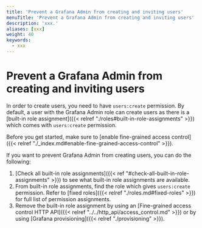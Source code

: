 ```yaml
---
title: 'Prevent a Grafana Admin from creating and inviting users'
menuTitle: 'Prevent a Grafana Admin from creating and inviting users'
description: 'xxx.'
aliases: [xxx]
weight: 40
keywords:
  - xxx
---
```


# Prevent a Grafana Admin from creating and inviting users

In order to create users, you need to have `users:create` permission. By default, a user with the Grafana Admin role can create users as there is a [built-in role assignment]({{< relref "./roles#built-in-role-assignments" >}}) which comes with `users:create` permission.

Before you get started, make sure to [enable fine-grained access control]({{< relref "./_index.md#enable-fine-grained-access-control" >}}).

If you want to prevent Grafana Admin from creating users, you can do the following:

1. [Check all built-in role assignments]({{< ref "#check-all-built-in-role-assignments" >}}) to see what built-in role assignments are available.
1. From built-in role assignments, find the role which gives `users:create` permission. Refer to [fixed roles]({{< relref "./roles.md#fixed-roles" >}}) for full list of permission assignments.
1. Remove the built-in role assignment by using an [Fine-grained access control HTTP API]({{< relref "../../http_api/access_control.md" >}}) or by using [Grafana provisioning]({{< relref "./provisioning" >}}).
